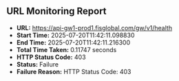 ## URL Monitoring Report

- **URL:** https://api-gw1-prod1.fisglobal.com/gw/v1/health
- **Start Time:** 2025-07-20T11:42:11.098830
- **End Time:** 2025-07-20T11:42:11.216300
- **Total Time Taken:** 0.11747 seconds
- **HTTP Status Code:** 403
- **Status:** Failure
- **Failure Reason:** HTTP Status Code: 403
